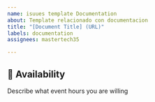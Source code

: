 ```yaml
---
name: isuues template Documentation
about: Template relacionado con documentacion
title: "[Document Title] (URL)"
labels: documentation
assignees: mastertech35

---
```


##  :date: Availability
Describe what event hours you are willing
